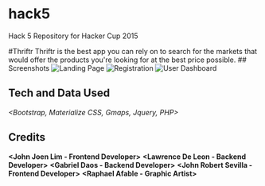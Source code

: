# hack5
Hack 5 Repository for Hacker Cup 2015

#Thriftr
Thriftr is the best app you can rely on to search for the markets that would offer the products you're looking for at the best price possible.
#‪#‎ Screenshots‬
![Landing Page](http://i.imgur.com/FqbFbUl.png)
![Registration](http://i.imgur.com/mdgwSyI.png)
![User Dashboard](http://imgur.com/ouvXakC)
## Tech and Data Used
*<Bootstrap, Materialize CSS, Gmaps, Jquery, PHP>*
## Credits
**<John Joen Lim - Frontend Developer>**
**<Lawrence De Leon - Backend Developer>**
**<Gabriel Daos - Backend Developer>**
**<John Robert Sevilla - Frontend Developer>**
**<Raphael Afable - Graphic Artist>**
